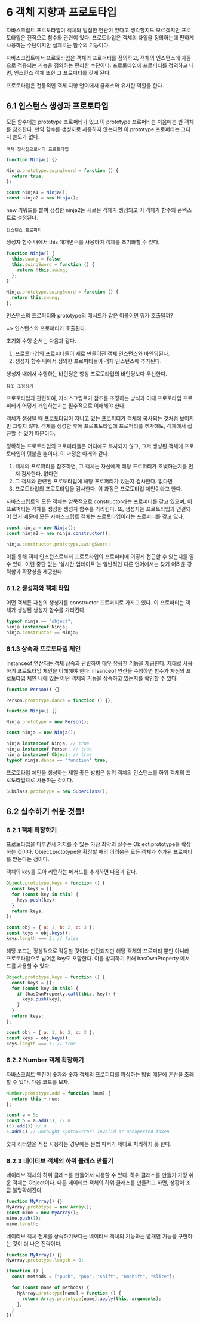 # 6 객체 지향과 프로토타입

자바스크립트 프로토타입이 객체와 밀접한 연관이 있다고 생각할지도 모르겠지만 프로토타입은 전적으로 함수와 관련이 있다. 프로토타입은 객체의 타입을 정의하는데 편하게 사용하는 수단이지만 실제로는 함수의 기능이다.

자바스크립트에서 프로토타입은 객체의 프로퍼티를 정의하고, 객체의 인스턴스에 자동으로 적용되는 기능을 정의하는 편리한 수단이다. 프로토타입에 프로퍼티를 정의하고 나면, 인스턴스 객체 또한 그 프로퍼티를 갖게 된다.

프로토타입은 전통적인 객체 지향 언어에서 클래스와 유사한 역할을 한다.

## 6.1 인스턴스 생성과 프로토타입

모든 함수에는 prototype 프로퍼티가 있고 이 prototype 프로퍼티는 처음에는 빈 객체를 참조한다. 만약 함수를 생성자로 사용하지 않는다면 이 prototype 프로퍼티는 그다지 쓸모가 없다.

`객체 청사진으로서의 프로토타입`

```js
function Ninja() {}

Ninja.prototype.swingSword = function () {
  return true;
};

const ninja1 = Ninja();
const ninja2 = new Ninja();
```

new 키워드를 붙여 생성한 ninja2는 새로운 객체가 생성되고 이 객체가 함수의 콘텍스트로 설정된다.

`인스턴스 프로퍼티`

생성자 함수 내에서 this 매개변수를 사용하여 객체를 초기화할 수 있다.

```js
function Ninja() {
  this.swung = false;
  this.swingSword = function () {
    return !this.swung;
  };
}

Ninja.prototype.swingSword = function () {
  return this.swung;
};
```

인스턴스의 프로퍼티와 prototype의 메서드가 같은 이름이면 뭐가 호출될까?

=> 인스턴스의 프로퍼티가 호출된다.

초기화 수행 순서는 다음과 같다.

1. 프로토타입의 프로퍼티들이 새로 만들어진 객체 인스턴스와 바인딩된다.
2. 생성자 함수 내에서 정의한 프로퍼티들이 객체 인스턴스에 추가된다.

생성자 내에서 수행하는 바인딩은 항상 프로토타입의 바인딩보다 우선한다.

`참조 조정하기`

프로토타입과 관련하여, 자바스크립트가 참조를 조정하는 방식과 이때 프로토타입 프로퍼티가 어떻게 개입하는지는 필수적으로 이해해야 한다.

객체가 생성될 때 프로토타입이 지니고 있는 프로퍼티가 객체에 복사되는 것처럼 보이지만 그렇지 않다.
객체를 생성한 후에 프로포토타입에 프로퍼티를 추가해도, 객체에서 접근할 수 있기 때문이다.

정확히는 프로토타입의 프로퍼티들은 어디에도 복사되지 않고, 그저 생성된 객체에 프로토타입이 덧붙을 뿐이다. 이 과정은 아래와 같다.

1. 객체의 프로퍼티를 참조하면, 그 객체는 자신에게 해당 프로퍼티가 조냊하는지를 먼저 검사한다. 없다면
2. 그 객체와 관련된 프로토타입에 해당 프로퍼티가 있는지 검사한다. 없다면
3. 프로토타입의 프로토타입을 검사한다. 이 과정은 프로토타입 체인이라고 한다.

자바스크립트의 모든 객체는 암묵적으로 constructor라는 프로퍼티를 갖고 있으며, 이 프로퍼티는 객체를 생성한 생성자 함수를 가리킨다.
또, 생성자는 프로토타입과 연결되어 있기 때문에 모든 자바스크립트 객체는 프로토타입이라는 프로퍼티를 갖고 있다.

```js
const ninja = new Ninja();
const ninja2 = new ninja.constructor();

ninja.constructor.prototype.swingSword;
```

이를 통해 객체 인스턴스로부터 프로토타입의 프로퍼티에 어떻게 접근할 수 있는지를 알 수 있다.
이런 중단 없는 '실시간 업데이트'는 일반적인 다른 언어에서는 찾기 어려운 강력함과 확장성을 제공한다.

### 6.1.2 생성자와 객체 타입

어떤 객체든 자신의 생성자를 constructor 프로퍼티로 가지고 있다. 이 프로퍼티는 객체가 생성된 생성자 함수를 가리킨다.

```js
typeof ninja == "object";
ninja instanceof Ninja;
ninja.constructor == Ninja;
```

### 6.1.3 상속과 프로토타입 체인

instanceof 연산자는 객체 상속과 관련하여 매우 유용한 기능을 제공한다. 제대로 사용하기 프로토타입 체인을 이해해야 한다.
insanceof 연산을 수행하면 함수가 자신의 프로토타입 체인 내에 있는 어떤 객체의 기능을 상속하고 있는지를 확인할 수 있다.

```js
function Person() {}

Person.prototype.dance = function () {};

function Ninja() {}

Ninja.prototype = new Person();

const ninja = new Ninja();

ninja instanceof Ninja; // true
ninja instanceof Person; // true
ninja instanceof Object; // true
typeof ninja.dance == 'function' true;
```

프로토타입 체인을 생성하는 제일 좋은 방법은 상위 객체의 인스턴스를 하위 객체의 프로토타입으로 사용하는 것이다.

```js
SubClass.prototype = new SuperClass();
```

## 6.2 실수하기 쉬운 것들!

### 6.2.1 객체 확장하기

프로토타입을 다루면서 저지를 수 있는 가장 최악의 실수는 Object.prototype을 확장하는 것이다. Object.prototype을 확장할 때의 어려움은 모든 객체가 추가된 프로퍼티를 받는다는 점이다.

객체의 key를 모아 리턴하는 메서드를 추가하면 다음과 같다.

```js
Object.prototype.keys = function () {
  const keys = [];
  for (const key in this) {
    keys.push(key);
  }
  return keys;
};

const obj = { a: 1, b: 2, c: 3 };
const keys = obj.keys();
keys.length === 3; // false
```

해당 코드는 정상적으로 작동할 것이라 판단되지만 해당 객체의 프로퍼티 뿐만 아니라 프로토타입으로 넘어온 key도 포함한다. 이를 방지하기 위해 hasOwnProperty 메서드를 사용할 수 있다.

```js
Object.prototype.keys = function () {
  const keys = [];
  for (const key in this) {
    if (hasOwnProperty.call(this, key)) {
      keys.push(key);
    }
  }
  return keys;
};

const obj = { a: 1, b: 2, c: 3 };
const keys = obj.keys();
keys.length === 3; // true
```

### 6.2.2 Number 객체 확장하기

자바스크립트 엔진이 숫자와 숫자 객체의 프로퍼티를 파싱하는 방법 때문에 혼란을 초래할 수 있다. 다음 코드를 보자.

```js
Number.prototype.add = function (num) {
  return this + num;
};

const a = 5;
const b = a.add(3); // 8
(5).add(3) // 8
5.add(4) // Uncaught SyntaxError: Invalid or unexpected token
```

숫자 리터럴을 직접 사용하는 경우에는 문법 파서가 제대로 처리하지 못 한다.

### 6.2.3 네이티브 객체의 하위 클래스 만들기

네이티브 객체의 하위 클래스를 만들어서 사용할 수 있다. 하위 클래스를 만들기 가장 쉬운 객체는 Object이다. 다른 네이티브 객체의 하위 클래스를 만들려고 하면, 상황이 조금 불명확해진다.

```js
function MyArray() {}
MyArray.prototype = new Array();
const mine = new MyArray();
mine.push(1);
mine.length;
```

네이티브 객체 전체를 상속하기보다는 네이티브 객체의 기능과는 별개인 기능을 구현하는 것이 더 나은 전략이다.

```js
function MyArray() {}
MyArray.prototype.length = 0;

(function () {
  const methods = ["push", "pop", "shift", "unshift", "slice"];

  for (const name of methods) {
    MyArray.prototype[name] = function () {
      return Array.prototype[name].apply(this, arguments);
    };
  }
});
```
